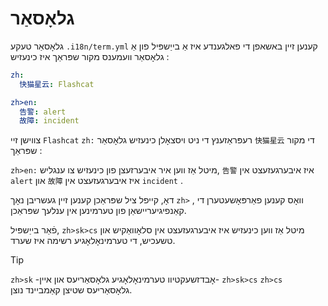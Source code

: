 # גלאָסאַר

גלאָסאַר טעקע `.i18n/term.yml` קענען זיין באשאפן די פאלגענדע איז אַ בייַשפּיל פון אַ גלאָסאַר וועמענס מקור שפּראַך איז כינעזיש :

```yml
zh:
  快猫星云: Flashcat

zh>en:
  告警: alert
  故障: incident
```

צווישן זיי `Flashcat` `zh:` רעפּראַזענץ די ניט ויסצאָלן כינעזיש גלאָסאַר `快猫星云` די מקור שפּראַך :

`zh>en:` מיטל אַז ווען איר איבערזעצן פון כינעזיש צו ענגליש, `告警` איז איבערגעזעצט אין `alert` און `故障` איז איבערגעזעצט אין `incident` .

דאָ, קייפל ציל שפּראַכן קענען זיין געשריבן נאָך `zh>` , וואָס קענען פאַרפּאָשעטערן די קאַנפיגיעריישאַן פון טערמינען אין ענלעך שפּראַכן.

פֿאַר בייַשפּיל, `zh>sk>cs` מיטל אַז ווען כינעזיש איז איבערגעזעצט אין סלאָוואַקיש און טשעכיש, די טערמינאָלאָגיע רשימה איז שערד.

> [!TIP]
> `zh>sk` -אָבדזשעקטיוו טערמינאָלאָגיע גלאָסאַריעס און איין- `zh>sk>cs` `zh>cs` גלאָסאַריעס שטיצן קאַמביינד נוצן.